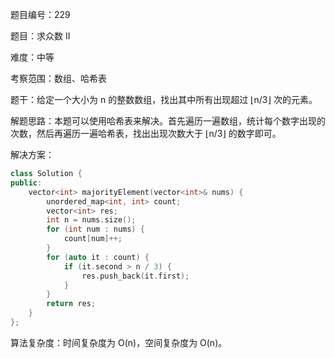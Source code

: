 题目编号：229

题目：求众数 II

难度：中等

考察范围：数组、哈希表

题干：给定一个大小为 n 的整数数组，找出其中所有出现超过 ⌊n/3⌋ 次的元素。

解题思路：本题可以使用哈希表来解决。首先遍历一遍数组，统计每个数字出现的次数，然后再遍历一遍哈希表，找出出现次数大于 ⌊n/3⌋ 的数字即可。

解决方案：

```cpp
class Solution {
public:
    vector<int> majorityElement(vector<int>& nums) {
        unordered_map<int, int> count;
        vector<int> res;
        int n = nums.size();
        for (int num : nums) {
            count[num]++;
        }
        for (auto it : count) {
            if (it.second > n / 3) {
                res.push_back(it.first);
            }
        }
        return res;
    }
};
```

算法复杂度：时间复杂度为 O(n)，空间复杂度为 O(n)。